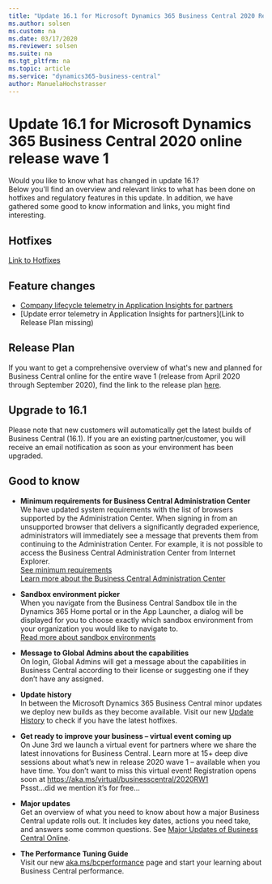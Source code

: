 ```yaml
---
title: "Update 16.1 for Microsoft Dynamics 365 Business Central 2020 Release Wave 1"
ms.author: solsen
ms.custom: na
ms.date: 03/17/2020
ms.reviewer: solsen
ms.suite: na
ms.tgt_pltfrm: na
ms.topic: article
ms.service: "dynamics365-business-central"
author: ManuelaHochstrasser
---
```


# Update 16.1 for Microsoft Dynamics 365 Business Central 2020 online release wave 1
Would you like to know what has changed in update 16.1?   
Below you'll find an overview and relevant links to what has been done on hotfixes and regulatory features in this update. In addition, we have gathered some good to know information and links, you might find interesting.  

## Hotfixes
[Link to Hotfixes](https://support.microsoft.com/en-us/help/4549686)

## Feature changes
- [Company lifecycle telemetry in Application Insights for partners](https://docs.microsoft.com/dynamics365-release-plan/2020wave1/dynamics365-business-central/company-lifecycle-telemetry-application-insights-partners)   
- [Update error telemetry in Application Insights for partners](Link to Release Plan missing)

## Release Plan
If you want to get a comprehensive overview of what's new and planned for Business Central online for the entire wave 1 (release from April 2020 through September 2020), find the link to the release plan [here](https://docs.microsoft.com/dynamics365-release-plan/2020wave1/dynamics365-business-central/planned-features). 

## Upgrade to 16.1
Please note that new customers will automatically get the latest builds of Business Central (16.1). If you are an existing partner/customer, you will receive an email notification as soon as your environment has been upgraded. 

## Good to know

- **Minimum requirements for Business Central Administration Center**   
We have updated system requirements with the list of browsers supported by the Administration Center. When signing in from an unsupported browser that delivers a significantly degraded experience, administrators will immediately see a message that prevents them from continuing to the Administration Center. For example, it is not possible to access the Business Central Administration Center from Internet Explorer.   
[See minimum requirements](https://docs.microsoft.com/dynamics365/business-central/product-requirements#tac)   
[Learn more about the Business Central Administration Center](https://docs.microsoft.com/dynamics365/business-central/dev-itpro/administration/tenant-admin-center) 
- **Sandbox environment picker**   
When you navigate from the Business Central Sandbox tile in the Dynamics 365 Home portal or in the App Launcher, a dialog will be displayed for you to choose exactly which sandbox environment from your organization you would like to navigate to.   
[Read more about sandbox environments](https://docs.microsoft.com/dynamics365/business-central/dev-itpro/administration/environment-types)

- **Message to Global Admins about the capabilities**   
On login, Global Admins will get a message about the capabilities in Business Central according to their license or suggesting one if they don’t have any assigned.

- **Update history**   
In between the Microsoft Dynamics 365 Business Central minor updates we deploy new builds as they become available. Visit our new [Update History](https://support.microsoft.com/help/4553289/update-history-for-microsoft-dynamics-365-business-central) to check if you have the latest hotfixes. 

- **Get ready to improve your business – virtual event coming up**   
On June 3rd we launch a virtual event for partners where we share the latest innovations for Business Central. Learn more at 15+ deep dive sessions about what’s new in release 2020 wave 1 – available when you have time. 
You don’t want to miss this virtual event! Registration opens soon at https://aka.ms/virtual/businesscentral/2020RW1   
Pssst…did we mention it’s for free…


- **Major updates**  
Get an overview of what you need to know about how a major Business Central update rolls out. It includes key dates, actions you need take, and answers some common questions. See [Major Updates of Business Central Online](https://docs.microsoft.com/dynamics365/business-central/dev-itpro/administration/update-rollout-timelime). 

- **The Performance Tuning Guide**   
Visit our new [aka.ms/bcperformance](https://aka.ms/bcperformance) page and start your learning about Business Central performance. 
